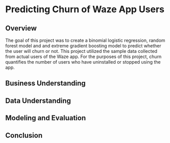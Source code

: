 # Predicting Churn of Waze App Users  

## Overview
The goal of this project was to create a binomial logistic regression, random forest model and and extreme gradient boosting model to predict whether the user will churn or not. This project utilized the sample data collected from actual users of the Waze app. For the purposes of this project, churn quantifies the number of users who have uninstalled or stopped using the app. 


## Business Understanding   

## Data Understanding

## Modeling and Evaluation


## Conclusion
